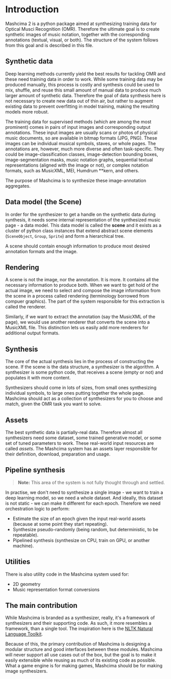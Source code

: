 # Introduction

Mashcima 2 is a python package aimed at synthesizing training data for Optical Musci Recognition (OMR). Therefore the ultimate goal is to create synthetic images of music notation, together with the corresponding annotations (textual, visual, or both). The structure of the system follows from this goal and is described in this file.


## Synthetic data

Deep learning methods currently yield the best results for tackling OMR and these need training data in order to work. While some training data may be produced manually, this process is costly and synthesis could be used to mix, shuffle, and reuse this small amount of manual data to produce much larger amount of synthetic data. Therefore the goal of data synthesis here is not necessary to create new data out of thin air, but rather to augment existing data to prevent overfitting in model training, making the resulting models more robust.

The training data for supervised methods (which are among the most prominent) comes in pairs of input images and corresponding output annotations. These input images are usually scans or photos of physical music documents, so are available in bitmap formats (JPG, PNG). These images can be individual musical symbols, staves, or whole pages. The annotations are, however, much more diverse and often task-specific. They could be image-classification classes, image-detection bounding boxes, image-segmentation masks, music notation graphs, sequential textual representations (aligned with the image or not), or complex notation formats, such as MusicXML, MEI, Humdrum \*\*kern, and others.

The purpose of Mashcima is to synthesize these image-annotation aggregates.


## Data model (the Scene)

In order for the synthesizer to get a handle on the synthetic data during synthesis, it needs some internal representation of the synthesized music page - a data model. This data model is called the **scene** and it exists as a cluster of python class instances that extend abstract scene elements (`SceneObject`, `Group`, `Sprite`) and form a hierarchical tree.

A scene should contain enough information to produce most desired annotation formats and the image.


## Rendering

A scene is not the image, nor the annotation. It is more. It contains all the necessary information to produce both. When we want to get hold of the actual image, we need to select and compose the image information from the scene in a process called rendering (terminology borrowed from compuer graphics). The part of the system responsible for this extraction is called the renderer.

Similarly, if we want to extract the annotation (say the MusicXML of the page), we would use another renderer that converts the scene into a MusicXML file. This distinction lets us easily add more renderers for additional output formats.


## Synthesis

The core of the actual synthesis lies in the process of constructing the scene. If the scene is the data structure, a synthesizer is the algorithm. A synthesizer is some python code, that receives a scene (empty or not) and populates it with more content.

Synthesizers should come in lots of sizes, from small ones synthesizing individual symbols, to large ones putting together the whole page. Mashcima should act as a collection of synthesizers for you to choose and match, given the OMR task you want to solve.


## Assets

The best synthetic data is partially-real data. Therefore almost all synthesizers need some dataset, some trained generative model, or some set of tuned parameters to work. These real-world input resources are called *assets*. The Mashcima system has an assets layer responsible for their definition, download, preparation and usage.


## Pipeline synthesis

> **Note:** This area of the system is not fully thought through and settled.

In practise, we don't need to synthesize a single image - we want to train a deep learning model, so we need a whole dataset. And ideally, this dataset is not static - we can make it different for each epoch. Therefore we need orchestration logic to perform:

- Estimate the size of an epoch given the input real-world assets (because at some point they start repeating).
- Synthesize pseudo-randomly (being random, but deterministic, to be repeatable).
- Pipelined synthesis (synthesize on CPU, train on GPU, or another machine).


## Utilities

There is also utility code in the Mashcima system used for:

- 2D geometry
- Music representation format conversions


## The main contribution

While Mashcima is branded as a synthesizer, really, it's a framework of synthesizers and their supporting code. As such, it more resembles a framework, than a single tool. The inspiration here is the [NLTK Natural Language Toolkit](https://www.nltk.org/).

Because of this, the primary contribution of Mashcima is designing a modular structure and good interfaces between these modules. Mashcima will never support all use cases out of the box, but the goal is to make it easily extensible while reusing as much of its existing code as possible. What a game engine is for making games, Mashcima should be for making image synthesizers.
